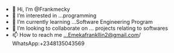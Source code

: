 - 👋 Hi, I’m @Frankmecky
- 👀 I’m interested in ...programming 
- 🌱 I’m currently learning ...Software Engineering Program 
- 💞️ I’m looking to collaborate on ... projects relating to softwares 
- 📫 How to reach me ...Emekafrankllin2@gmail.com/ WhatsApp:+2348135043569
<!---
Frankmecky/Frankmecky is a ✨ special ✨ repository because its `README.md` (this file) appears on your GitHub profile.
You can click the Preview link to take a look at your changes.
--->
